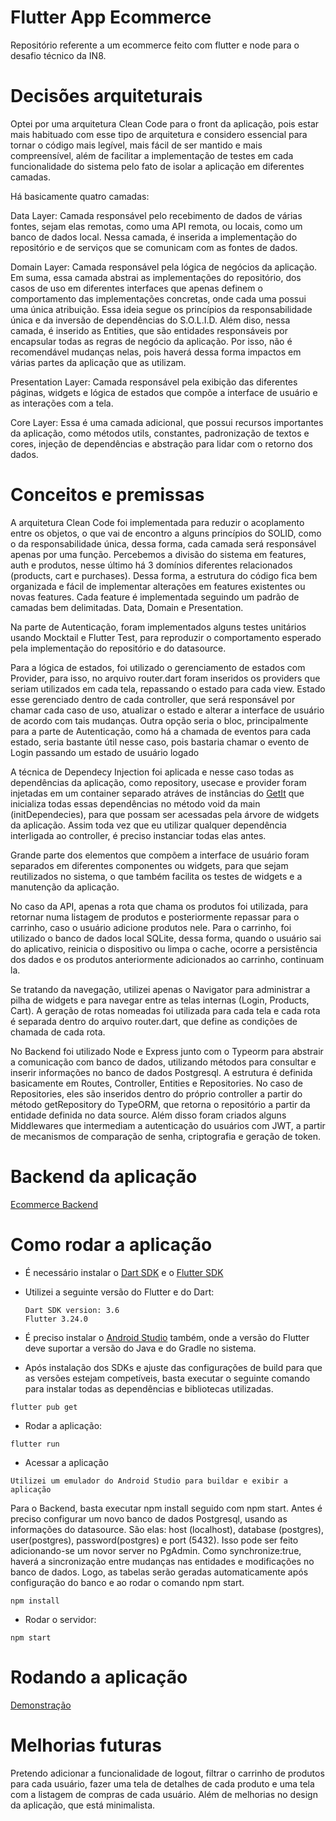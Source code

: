# Flutter App Ecommerce

Repositório referente a um ecommerce feito com flutter e node para o desafio técnico da IN8.


# Decisões arquiteturais
  
  Optei por uma arquitetura Clean Code para o front da aplicação, pois estar mais habituado com esse tipo de arquitetura e considero essencial para tornar o código mais legível, mais fácil de ser mantido e mais compreensível, além de facilitar a implementação de testes em cada funcionalidade do sistema pelo fato de isolar a aplicação em diferentes camadas.
  
  Há basicamente quatro camadas:

  Data Layer: Camada responsável pelo recebimento de dados de várias fontes, sejam elas remotas, como uma API remota, ou locais, como um banco de dados local. Nessa camada, é inserida a implementação do repositório e de serviços que se comunicam com as fontes de dados.

  Domain Layer: Camada responsável pela lógica de negócios da aplicação. Em suma, essa camada abstrai as implementações do repositório, dos casos de uso em diferentes interfaces que apenas definem o comportamento das implementações concretas, onde cada uma possui uma única atribuição. Essa ideia segue os princípios da responsabilidade única e da inversão de dependências do S.O.L.I.D. Além diso, nessa camada, é inserido as Entities, que são entidades responsáveis por encapsular todas as regras de negócio da aplicação. Por isso, não é recomendável mudanças nelas, pois haverá dessa forma impactos em várias partes da aplicação que as utilizam.

  Presentation Layer: Camada responsável pela exibição das diferentes páginas, widgets e lógica de estados que compõe a interface de usuário e as interações com a tela.

  Core Layer: Essa é uma camada adicional, que possui recursos importantes da aplicação, como métodos utils, constantes, padronização de textos e cores, injeção de dependências e abstração para lidar com o retorno dos dados.

# Conceitos e premissas

  A arquitetura Clean Code foi implementada para reduzir o acoplamento entre os objetos, o que vai de encontro a alguns princípios do SOLID, como o da responsabilidade única, dessa forma, cada camada será responsável apenas por uma função. Percebemos a divisão do sistema em features, auth e produtos, nesse último há 3 domínios diferentes relacionados (products, cart e purchases). Dessa forma, a estrutura do código fica bem organizada e fácil de implementar alterações em features existentes ou novas features. Cada feature é implementada seguindo um padrão de camadas bem delimitadas. Data, Domain e Presentation. 

  Na parte de Autenticação, foram implementados alguns testes unitários usando Mocktail e Flutter Test, para reproduzir o comportamento esperado pela implementação do repositório e do datasource.

  Para a lógica de estados, foi utilizado o gerenciamento de estados com Provider, para isso, no arquivo router.dart foram inseridos os providers que seriam utilizados em cada tela, repassando o estado para cada view. Estado esse gerenciado dentro de cada controller, que será responsável por chamar cada caso de uso, atualizar o estado e alterar a interface de usuário de acordo com tais mudanças. Outra opção seria o bloc, principalmente para a parte de Autenticação, como há a chamada de eventos para cada estado, seria bastante útil nesse caso, pois bastaria chamar o evento de Login passando um estado de usuário logado

  A técnica de Dependecy Injection foi aplicada e nesse caso todas as dependências da aplicação, como repository, usecase e provider foram injetadas em um container separado atráves de instâncias do [GetIt](https://pub.dev/packages/get_it) que inicializa todas essas dependências no método void da main (initDependecies), para que possam ser acessadas pela árvore de widgets da aplicação. Assim toda vez que eu utilizar qualquer dependência interligada ao controller, é preciso instanciar todas elas antes.
  
  Grande parte dos elementos que compõem a interface de usuário foram separados em diferentes componentes ou widgets, para que sejam reutilizados no sistema, o que também facilita os testes de widgets e a manutenção da aplicação.
  
  No caso da API, apenas a rota que chama os produtos foi utilizada, para retornar numa listagem de produtos e posteriormente repassar para o carrinho, caso o usuário adicione produtos nele. Para o carrinho, foi utilizado o banco de dados local SQLite, dessa forma, quando o usuário sai do aplicativo, reinicia o dispositivo ou limpa o cache, ocorre a persistência dos dados e os produtos anteriormente adicionados ao carrinho, continuam la.

  Se tratando da navegação, utilizei apenas o Navigator para administrar a pilha de widgets e para navegar entre as telas internas (Login, Products, Cart). A geração de rotas nomeadas foi utilizada para cada tela e cada rota é separada dentro do arquivo router.dart, que define as condições de chamada de cada rota.

  No Backend foi utilizado Node e Express junto com o Typeorm para abstrair a comunicação com banco de dados, utilizando métodos para consultar e inserir informações no banco de dados Postgresql. A estrutura é definida basicamente em Routes, Controller, Entities e Repositories. No caso de Repositories, eles são inseridos dentro do próprio controller a partir do método getRepository do TypeORM, que retorna o repositório a partir da entidade definida no data source. Além disso foram criados alguns Middlewares que intermediam a autenticação do usuários com JWT, a partir de mecanismos de comparação de senha, criptografia e geração de token.

# Backend da aplicação

 [Ecommerce Backend](https://github.com/renanmdreis45/backend_app_ecommerce)
  
 # Como rodar a aplicação
  
  - É necessário instalar o [Dart SDK](https://dart.dev/get-dart) e  o [Flutter SDK](https://docs.flutter.dev/get-started/install)
  - Utilizei a seguinte versão do Flutter e do Dart:
        
        Dart SDK version: 3.6 
        Flutter 3.24.0 

  - É preciso instalar o [Android Studio](https://developer.android.com/studio) também, onde a versão do Flutter deve suportar a versão do Java e do Gradle no sistema.
  - Após instalação dos SDKs e ajuste das configurações de build para que as versões estejam competíveis, basta executar o seguinte comando para instalar todas as dependências e bibliotecas utilizadas.

```
flutter pub get
```

- Rodar a aplicação: 

```
flutter run
```

- Acessar a aplicação

```
Utilizei um emulador do Android Studio para buildar e exibir a aplicação
```

  Para o Backend, basta executar npm install seguido com npm start. Antes é preciso configurar um novo banco de dados Postgresql, usando as informações do datasource. São elas: host (localhost), database (postgres), user(postgres), password(postgres) e port (5432). Isso pode ser feito adicionando-se um novor server no PgAdmin. Como synchronize:true,
  haverá a sincronização entre mudanças nas entidades e modificações no banco de dados. Logo, as tabelas serão geradas automaticamente após configuração do banco e ao rodar o comando npm start.


```
npm install
```

- Rodar o servidor: 

```
npm start
```

# Rodando a aplicação

  [Demonstração](https://youtu.be/1gjc7jYMB1c)

# Melhorias futuras
  
  Pretendo adicionar a funcionalidade de logout, filtrar o carrinho de produtos para cada usuário, fazer uma tela de detalhes de cada produto e uma tela com a listagem de compras de cada usuário. Além de melhorias no design da aplicação, que está minimalista.

